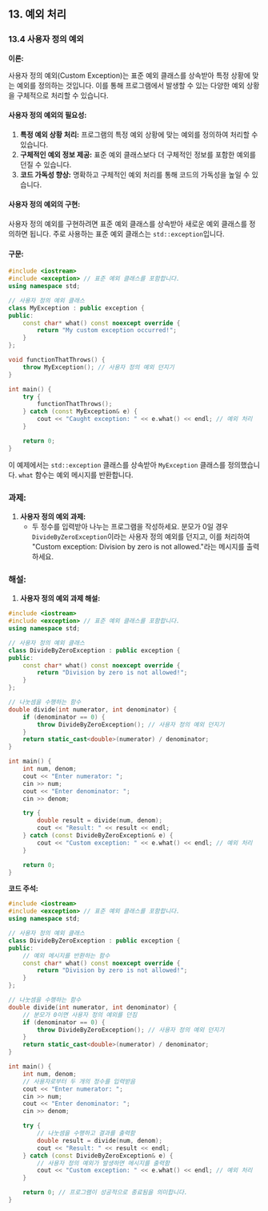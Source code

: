 ## 13. 예외 처리

### 13.4 사용자 정의 예외

**이론:**

사용자 정의 예외(Custom Exception)는 표준 예외 클래스를 상속받아 특정 상황에 맞는 예외를 정의하는 것입니다. 이를 통해 프로그램에서 발생할 수 있는 다양한 예외 상황을 구체적으로 처리할 수 있습니다.

#### **사용자 정의 예외의 필요성:**

1. **특정 예외 상황 처리:** 프로그램의 특정 예외 상황에 맞는 예외를 정의하여 처리할 수 있습니다.
2. **구체적인 예외 정보 제공:** 표준 예외 클래스보다 더 구체적인 정보를 포함한 예외를 던질 수 있습니다.
3. **코드 가독성 향상:** 명확하고 구체적인 예외 처리를 통해 코드의 가독성을 높일 수 있습니다.

#### **사용자 정의 예외의 구현:**

사용자 정의 예외를 구현하려면 표준 예외 클래스를 상속받아 새로운 예외 클래스를 정의하면 됩니다. 주로 사용하는 표준 예외 클래스는 `std::exception`입니다.

#### **구문:**

```cpp
#include <iostream>
#include <exception> // 표준 예외 클래스를 포함합니다.
using namespace std;

// 사용자 정의 예외 클래스
class MyException : public exception {
public:
    const char* what() const noexcept override {
        return "My custom exception occurred!";
    }
};

void functionThatThrows() {
    throw MyException(); // 사용자 정의 예외 던지기
}

int main() {
    try {
        functionThatThrows();
    } catch (const MyException& e) {
        cout << "Caught exception: " << e.what() << endl; // 예외 처리
    }

    return 0;
}
```

이 예제에서는 `std::exception` 클래스를 상속받아 `MyException` 클래스를 정의했습니다. `what` 함수는 예외 메시지를 반환합니다.

### 과제:

1. **사용자 정의 예외 과제:**
   - 두 정수를 입력받아 나누는 프로그램을 작성하세요. 분모가 0일 경우 `DivideByZeroException`이라는 사용자 정의 예외를 던지고, 이를 처리하여 "Custom exception: Division by zero is not allowed."라는 메시지를 출력하세요.

### 해설:

1. **사용자 정의 예외 과제 해설:**

```cpp
#include <iostream>
#include <exception> // 표준 예외 클래스를 포함합니다.
using namespace std;

// 사용자 정의 예외 클래스
class DivideByZeroException : public exception {
public:
    const char* what() const noexcept override {
        return "Division by zero is not allowed!";
    }
};

// 나눗셈을 수행하는 함수
double divide(int numerator, int denominator) {
    if (denominator == 0) {
        throw DivideByZeroException(); // 사용자 정의 예외 던지기
    }
    return static_cast<double>(numerator) / denominator;
}

int main() {
    int num, denom;
    cout << "Enter numerator: ";
    cin >> num;
    cout << "Enter denominator: ";
    cin >> denom;

    try {
        double result = divide(num, denom);
        cout << "Result: " << result << endl;
    } catch (const DivideByZeroException& e) {
        cout << "Custom exception: " << e.what() << endl; // 예외 처리
    }

    return 0;
}
```

**코드 주석:**

```cpp
#include <iostream>
#include <exception> // 표준 예외 클래스를 포함합니다.
using namespace std;

// 사용자 정의 예외 클래스
class DivideByZeroException : public exception {
public:
    // 예외 메시지를 반환하는 함수
    const char* what() const noexcept override {
        return "Division by zero is not allowed!";
    }
};

// 나눗셈을 수행하는 함수
double divide(int numerator, int denominator) {
    // 분모가 0이면 사용자 정의 예외를 던짐
    if (denominator == 0) {
        throw DivideByZeroException(); // 사용자 정의 예외 던지기
    }
    return static_cast<double>(numerator) / denominator;
}

int main() {
    int num, denom;
    // 사용자로부터 두 개의 정수를 입력받음
    cout << "Enter numerator: ";
    cin >> num;
    cout << "Enter denominator: ";
    cin >> denom;

    try {
        // 나눗셈을 수행하고 결과를 출력함
        double result = divide(num, denom);
        cout << "Result: " << result << endl;
    } catch (const DivideByZeroException& e) {
        // 사용자 정의 예외가 발생하면 메시지를 출력함
        cout << "Custom exception: " << e.what() << endl; // 예외 처리
    }

    return 0; // 프로그램이 성공적으로 종료됨을 의미합니다.
}
```
